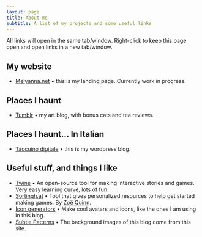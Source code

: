 ```yaml
---
layout: page
title: About me
subtitle: A list of my projects and some useful links
---
```

All links will open in the same tab/window. Right-click to keep this page open and open links in a new tab/window.

## My website

* [Melyanna.net](http://melyanna.net/) • this is my landing page. Currently work in progress.

## Places I haunt

* [Tumblr](http://melyanna.tumblr.com/) • my art blog, with bonus cats and tea reviews.

## Places I haunt... In Italian

* [Taccuino digitale](https://taccuinodigitale.wordpress.com/) • this is my wordpress blog.

## Useful stuff, and things I like

* [Twine](http://twinery.org/) • An open-source tool for making interactive stories and games. Very easy learning curve, lots of fun.
* [Sortingh.at](http://www.sortingh.at/) •  Tool that gives personalized resources to help get started making games. By [Zoë Quinn](http://www.unburntwitch.com/).
* [Icon generators](http://www.icongenerators.net/index.html) • Make cool avatars and icons, like the ones I am using in this blog.
* [Subtle Patterns](http://subtlepatterns.com/) • The background images of this blog come from this site.
